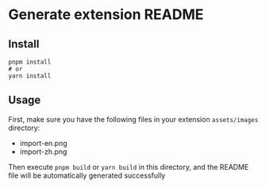 # Generate extension README

## Install

```
pnpm install
# or
yarn install
```

## Usage

First, make sure you have the following files in your extension `assets/images` directory:

- import-en.png
- import-zh.png

Then execute `pnpm build` or `yarn build` in this directory, and the README file will be automatically generated successfully
